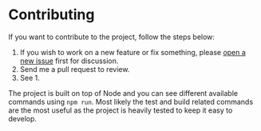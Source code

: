 # Contributing

If you want to contribute to the project, follow the steps below:

1. If you wish to work on a new feature or fix something, please [open a new issue](https://github.com/survivejs/webpack-merge/issues/new) first for discussion.
2. Send me a pull request to review.
3. See 1.

The project is built on top of Node and you can see different available commands using `npm run`. Most likely the test and build related commands are the most useful as the project is heavily tested to keep it easy to develop.
